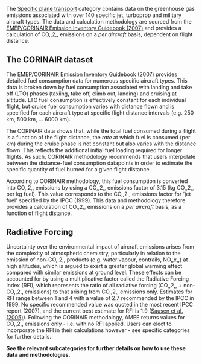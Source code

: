 The [Specific plane transport](Specific_plane_transport) category
contains data on the greenhouse gas emissions associated with over 140
specific jet, turboprop and military aircraft types. The data and
calculation methodology are sourced from the [EMEP/CORINAIR Emission
Inventory Guidebook
(2007)](http://www.eea.europa.eu/publications/EMEPCORINAIR5/page017.html)
and provides a calculation of CO,,2,, emissions on a *per aircraft*
basis, dependent on flight distance.

## The CORINAIR dataset

The [EMEP/CORINAIR Emission Inventory Guidebook
(2007)](http://www.eea.europa.eu/publications/EMEPCORINAIR5/page017.html)
provides detailed fuel consumption data for numerous specific aircraft
types. This data is broken down by fuel consumption associated with
landing and take off (LTO) phases (taxiing, take off, climb out,
landing) and cruising at altitude. LTO fuel consumption is effectively
constant for each individual flight, but cruise fuel consumption varies
with distance flown and is specified for each aircraft type at specific
flight distance intervals (e.g. 250 km, 500 km, ... 6000 km).

The CORINAIR data shows that, while the total fuel consumed during a
flight is a function of the flight distance, the *rate* at which fuel is
consumed (per km) during the cruise phase is not constant but also
varies with the distance flown. This reflects the additional initial
fuel loading required for longer flights. As such, CORINAIR methodology
recommends that users interpolate between the distance-fuel consumption
datapoints in order to estimate the specific quantity of fuel burned for
a given flight distance.

According to CORINAIR methodology, this fuel consumption is converted
into CO,,2,, emissions by using a CO,,2,, emissions factor of 3.15 (kg
CO,,2,, per kg fuel). This value corresponds to the CO,,2,, emissions
factor for 'jet fuel' specified by the IPCC (1999). This data and
methodology therefore provides a calculation of CO,,2,, emissions on a
*per aircraft* basis, as a function of flight distance.

## Radiative Forcing

Uncertainty over the environmental impact of aircraft emissions arises
from the complexity of atmospheric chemistry, particularly in relation
to the emission of non-CO,,2,, products (e.g. water vapour, contrails,
NO,,x,,) at high altitudes, which is argued to exert a greater global
warming effect compared with similar emissions at ground level. These
effects can be accounted for by using a multiplicative factor called the
Radiative Forcing Index (RFI), which represents the ratio of all
radiative forcing (CO,,2,, + non-CO,,2,, emissions) to that arising from
CO,,2,, emissions only. Estimates for RFI range between 1 and 4 with a
value of 2.7 recommended by the IPCC in 1999. No specific recommended
value was quoted in the most recent IPCC report (2007), and the current
best estimate for RFI is 1.9 ([Sausen et al.
(2005)](http://www.ingentaconnect.com/content/schweiz/mz/2005/00000014/00000004/art00013)).
Following the CORINAIR methodology, AMEE returns values for CO,,2,,
emissions only - i.e. with no RFI applied. Users can elect to
incorporate the RFI in their calculations however - see specific
categories for further details.

**See the relevant subcategories for further details on how to use these
data and methodologies.**
